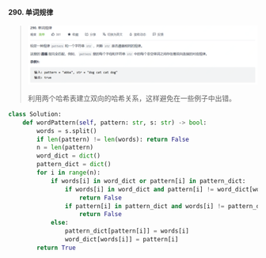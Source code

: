 #### 290. 单词规律

>   ![image-20210917174025929](images/image-20210917174025929.png)
>
>   利用两个哈希表建立双向的哈希关系，这样避免在一些例子中出错。

```python
class Solution:
    def wordPattern(self, pattern: str, s: str) -> bool:
        words = s.split()
        if len(pattern) != len(words): return False
        n = len(pattern)
        word_dict = dict()
        pattern_dict = dict()
        for i in range(n):
            if words[i] in word_dict or pattern[i] in pattern_dict:
                if words[i] in word_dict and pattern[i] != word_dict[words[i]]:
                    return False
                if pattern[i] in pattern_dict and words[i] != pattern_dict[pattern[i]]:
                    return False
            else:
                pattern_dict[pattern[i]] = words[i]
                word_dict[words[i]] = pattern[i]
        return True
```

